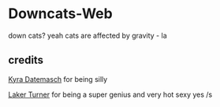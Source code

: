 # Downcats-Web
down cats? yeah cats are affected by gravity - la

## credits

[Kyra Datemasch](https://github.com/kyrabercrystal) for being silly

[Laker Turner](https://laker.tech) for being a super genius and very hot sexy yes /s